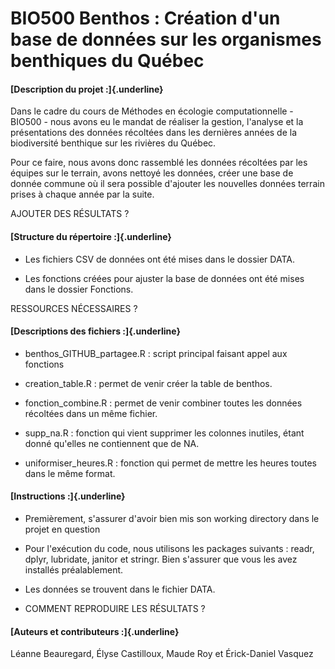 # BIO500 Benthos : Création d'un base de données sur les organismes benthiques du Québec

#### [Description du projet :]{.underline}

Dans le cadre du cours de Méthodes en écologie computationnelle - BIO500 - nous avons eu le mandat de réaliser la gestion, l'analyse et la présentations des données récoltées dans les dernières années de la biodiversité benthique sur les rivières du Québec.

Pour ce faire, nous avons donc rassemblé les données récoltées par les équipes sur le terrain, avons nettoyé les données, créer une base de donnée commune où il sera possible d'ajouter les nouvelles données terrain prises à chaque année par la suite.

AJOUTER DES RÉSULTATS ?

#### [Structure du répertoire :]{.underline}

-   Les fichiers CSV de données ont été mises dans le dossier DATA.

-   Les fonctions créées pour ajuster la base de données ont été mises dans le dossier Fonctions.

RESSOURCES NÉCESSAIRES ?

#### [Descriptions des fichiers :]{.underline}

-   benthos_GITHUB_partagee.R : script principal faisant appel aux fonctions

-   creation_table.R : permet de venir créer la table de benthos.

-   fonction_combine.R : permet de venir combiner toutes les données récoltées dans un même fichier.

-   supp_na.R : fonction qui vient supprimer les colonnes inutiles, étant donné qu'elles ne contiennent que de NA.

-   uniformiser_heures.R : fonction qui permet de mettre les heures toutes dans le même format.

#### [Instructions :]{.underline}

-   Premièrement, s'assurer d'avoir bien mis son working directory dans le projet en question

-   Pour l'exécution du code, nous utilisons les packages suivants : readr, dplyr, lubridate, janitor et stringr. Bien s'assurer que vous les avez installés préalablement.

-   Les données se trouvent dans le fichier DATA.

-   COMMENT REPRODUIRE LES RÉSULTATS ?

#### [Auteurs et contributeurs :]{.underline}

Léanne Beauregard, Élyse Castilloux, Maude Roy et Érick-Daniel Vasquez
